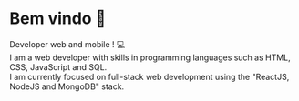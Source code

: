 <div align="left">
  <h1>Bem vindo 👋 </h1>
    <p> Developer web and mobile ! 💻
    </br> I am a web developer with skills in programming languages such as HTML, CSS, JavaScript and SQL. </br> I am currently focused on full-stack web development using the "ReactJS, NodeJS and MongoDB" stack.
    </br>
    </p>
</div>

  
